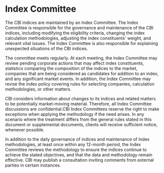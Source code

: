 # Index Committee

The CBI indices are maintained by an Index Committee. The Index Committee is responsible for the governance and maintenance of the CBI indices, including modifying the eligibility criteria, changing the index calculation methodologies, adjusting the index constituents' weight, and relevant vital issues. The Index Committee is also responsible for explaining unexpected situations of the CBI indices.&#x20;

The committee meets regularly. At each meeting, the Index Committee may review pending corporate actions that may affect index constituents, statistics comparing the composition of the indices to the market, companies that are being considered as candidates for addition to an index, and any significant market events. In addition, the Index Committee may revise the index policy covering rules for selecting companies, calculation methodologies, or other matters.&#x20;

CBI considers information about changes to its indices and related matters to be potentially market-moving material. Therefore, all Index Committee discussions are confidential.CBI Index Committees reserve the right to make exceptions when applying the methodology if the need arises. In any scenario where the treatment differs from the general rules stated in this document or supplemental documents, clients will receive sufficient notice, whenever possible.&#x20;

In addition to the daily governance of indices and maintenance of index methodologies, at least once within any 12-month period, the Index Committee reviews the methodology to ensure the indices continue to achieve the stated objectives, and that the data and methodology remain effective. CBI may publish a consultation inviting comments from external parties in certain instances.

